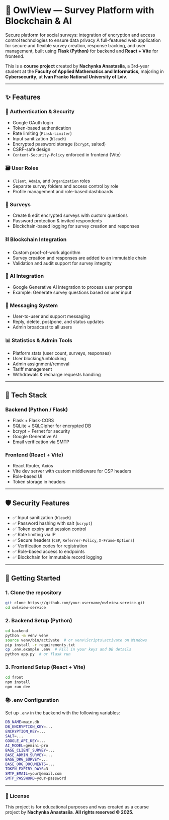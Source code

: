 # 🦉 OwlView — Survey Platform with Blockchain & AI
Secure platform for social surveys: integration of encryption and access control technologies to ensure data privacy
A full-featured web application for secure and flexible survey creation, response tracking, and user management, built using **Flask (Python)** for backend and **React + Vite** for frontend.

This is a **course project** created by **Nachynka Anastasiia**, a 3rd-year student at the **Faculty of Applied Mathematics and Informatics**, majoring in **Cybersecurity**, at **Ivan Franko National University of Lviv**.

---

## ✨ Features

### 🔐 Authentication & Security
- Google OAuth login
- Token-based authentication
- Rate limiting (`Flask-Limiter`)
- Input sanitization (`bleach`)
- Encrypted password storage (`bcrypt`, salted)
- CSRF-safe design
- `Content-Security-Policy` enforced in frontend (Vite)

### 🗃️ User Roles
- `Client`, `Admin`, and `Organization` roles
- Separate survey folders and access control by role
- Profile management and role-based dashboards

### 🧾 Surveys
- Create & edit encrypted surveys with custom questions
- Password protection & invited respondents
- Blockchain-based logging for survey creation and responses

### ⛓️ Blockchain Integration
- Custom proof-of-work algorithm
- Survey creation and responses are added to an immutable chain
- Validation and audit support for survey integrity

### 🤖 AI Integration
- Google Generative AI integration to process user prompts
- Example: Generate survey questions based on user input

### 📩 Messaging System
- User-to-user and support messaging
- Reply, delete, postpone, and status updates
- Admin broadcast to all users

### 📊 Statistics & Admin Tools
- Platform stats (user count, surveys, responses)
- User blocking/unblocking
- Admin assignment/removal
- Tariff management
- Withdrawals & recharge requests handling

---

## 📁 Tech Stack

### Backend (Python / Flask)
- Flask + Flask-CORS
- SQLite + SQLCipher for encrypted DB
- bcrypt + Fernet for security
- Google Generative AI
- Email verification via SMTP

### Frontend (React + Vite)
- React Router, Axios
- Vite dev server with custom middleware for CSP headers
- Role-based UI
- Token storage in headers

---

## 🛡️ Security Features

- ✅ Input sanitization (`bleach`)  
- ✅ Password hashing with salt (`bcrypt`)  
- ✅ Token expiry and session control  
- ✅ Rate limiting via IP  
- ✅ Secure headers (`CSP`, `Referrer-Policy`, `X-Frame-Options`)  
- ✅ Verification codes for registration  
- ✅ Role-based access to endpoints  
- ✅ Blockchain for immutable record logging  

---

## 🚀 Getting Started

### 1. Clone the repository
```bash
git clone https://github.com/your-username/owlview-service.git
cd owlview-service
```

### 2. Backend Setup (Python)
```bash
cd backend
python -m venv venv
source venv/bin/activate  # or venv\Scripts\activate on Windows
pip install -r requirements.txt
cp .env.example .env  # Fill in your keys and DB details
python app.py  # or flask run
```

### 3. Frontend Setup (React + Vite)
```bash
cd front
npm install
npm run dev
```

### 📚 .env Configuration
Set up `.env` in the backend with the following variables:
```bash
DB_NAME=main.db
DB_ENCRYPTION_KEY=...
ENCRYPTION_KEY=...
SALT=...
GOOGLE_API_KEY=...
AI_MODEL=gemini-pro
BASE_CLIENT_SURVEY=...
BASE_ADMIN_SURVEY=...
BASE_ORG_SURVEY=...
BASE_ORG_DOCUMENTS=...
TOKEN_EXPIRY_DAYS=3
SMTP_EMAIL=your@email.com
SMTP_PASSWORD=your-password
```
---

### 📄 License
This project is for educational purposes and was created as a course project by **Nachynka Anastasiia**.
**All rights reserved © 2025.**

